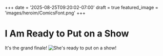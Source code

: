 +++
date = '2025-08-25T09:20:02-07:00'
draft = true
featured_image = 'images/heroim/ComicsFont.png'
+++

# I Am Ready to Put on a Show
It's the grand finale!
![She's ready to put on a show!](/images/Put-on-a-show/LunaSnow.jpg)
